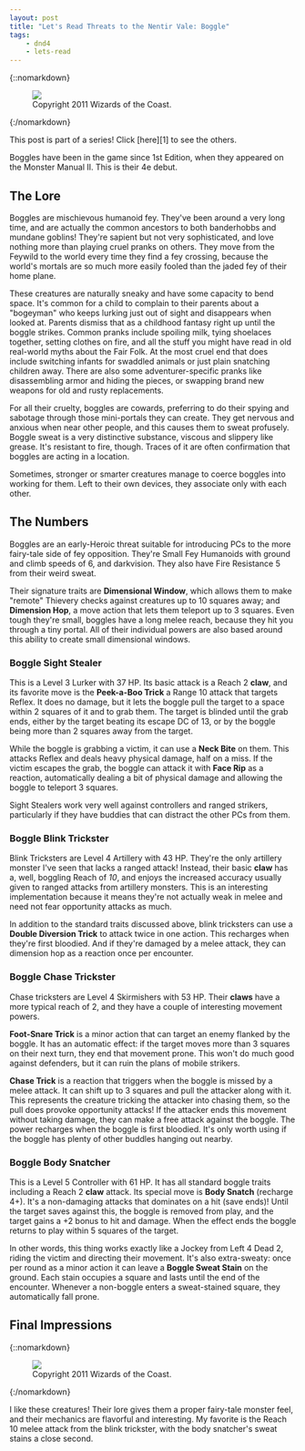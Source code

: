 ```yaml
---
layout: post
title: "Let's Read Threats to the Nentir Vale: Boggle"
tags:
    - dnd4
    - lets-read
---
```


{::nomarkdown}
<figure class="right">
  <img src="{{ "/assets/wir-tnv-boggle-hand.png" | absolute_url }}"/>
  <figcaption>
    Copyright 2011 Wizards of the Coast.
  </figcaption>
</figure>
{:/nomarkdown}

This post is part of a series! Click [here][1] to see the others.

Boggles have been in the game since 1st Edition, when they appeared on the
Monster Manual II. This is their 4e debut.

## The Lore

Boggles are mischievous humanoid fey. They've been around a very long time, and
are actually the common ancestors to both banderhobbs and mundane goblins!
They're sapient but not very sophisticated, and love nothing more than playing
cruel pranks on others. They move from the Feywild to the world every time they
find a fey crossing, because the world's mortals are so much more easily fooled
than the jaded fey of their home plane.

These creatures are naturally sneaky and have some capacity to bend space. It's
common for a child to complain to their parents about a "bogeyman" who keeps
lurking just out of sight and disappears when looked at. Parents dismiss that as
a childhood fantasy right up until the boggle strikes. Common pranks include
spoiling milk, tying shoelaces together, setting clothes on fire, and all the
stuff you might have read in old real-world myths about the Fair Folk. At the
most cruel end that does include switching infants for swaddled animals or just
plain snatching children away. There are also some adventurer-specific pranks
like disassembling armor and hiding the pieces, or swapping brand new weapons
for old and rusty replacements.

For all their cruelty, boggles are cowards, preferring to do their spying and
sabotage through those mini-portals they can create. They get nervous and
anxious when near other people, and this causes them to sweat profusely. Boggle
sweat is a very distinctive substance, viscous and slippery like grease. It's
resistant to fire, though. Traces of it are often confirmation that boggles are
acting in a location.

Sometimes, stronger or smarter creatures manage to coerce boggles into working
for them. Left to their own devices, they associate only with each other.

## The Numbers

Boggles are an early-Heroic threat suitable for introducing PCs to the more
fairy-tale side of fey opposition. They're Small Fey Humanoids with ground and
climb speeds of 6, and darkvision. They also have Fire Resistance 5 from their
weird sweat.

Their signature traits are **Dimensional Window**, which allows them to make
"remote" Thievery checks against creatures up to 10 squares away; and
**Dimension Hop**, a move action that lets them teleport up to 3 squares. Even
tough they're small, boggles have a long melee reach, because they hit you
through a tiny portal. All of their individual powers are also based around this
ability to create small dimensional windows.

### Boggle Sight Stealer

This is a Level 3 Lurker with 37 HP. Its basic attack is a Reach 2 **claw**, and
its favorite move is the **Peek-a-Boo Trick** a Range 10 attack that targets
Reflex. It does no damage, but it lets the boggle pull the target to a space
within 2 squares of it and to grab them. The target is blinded until the grab
ends, either by the target beating its escape DC of 13, or by the boggle being
more than 2 squares away from the target.

While the boggle is grabbing a victim, it can use a **Neck Bite** on them. This
attacks Reflex and deals heavy physical damage, half on a miss. If the victim
escapes the grab, the boggle can attack it with **Face Rip** as a reaction,
automatically dealing a bit of physical damage and allowing the boggle to
teleport 3 squares.

Sight Stealers work very well against controllers and ranged strikers,
particularly if they have buddies that can distract the other PCs from them.

### Boggle Blink Trickster

Blink Tricksters are Level 4 Artillery with 43 HP. They're the only artillery
monster I've seen that lacks a ranged attack! Instead, their basic **claw** has
a, well, boggling Reach of _10_, and enjoys the increased accuracy usually given
to ranged attacks from artillery monsters. This is an interesting implementation
because it means they're not actually weak in melee and need not fear
opportunity attacks as much.

In addition to the standard traits discussed above, blink tricksters can use a
**Double Diversion Trick** to attack twice in one action. This recharges when
they're first bloodied. And if they're damaged by a melee attack, they can
dimension hop as a reaction once per encounter.

### Boggle Chase Trickster

Chase tricksters are Level 4 Skirmishers with 53 HP. Their **claws** have a more
typical reach of 2, and they have a couple of interesting movement powers.

**Foot-Snare Trick** is a minor action that can target an enemy flanked by the
boggle. It has an automatic effect: if the target moves more than 3 squares on
their next turn, they end that movement prone. This won't do much good against
defenders, but it can ruin the plans of mobile strikers.

**Chase Trick** is a reaction that triggers when the boggle is missed by a melee
attack. It can shift up to 3 squares and pull the attacker along with it. This
represents the creature tricking the attacker into chasing them, so the pull
does provoke opportunity attacks! If the attacker ends this movement without
taking damage, they can make a free attack against the boggle. The power
recharges when the boggle is first bloodied. It's only worth using if the boggle
has plenty of other buddles hanging out nearby.

### Boggle Body Snatcher

This is a Level 5 Controller with 61 HP. It has all standard boggle traits
including a Reach 2 **claw** attack. Its special move is **Body Snatch**
(recharge 4+). It's a non-damaging attacks that dominates on a hit (save ends)!
Until the target saves against this, the boggle is removed from play, and the
target gains a +2 bonus to hit and damage. When the effect ends the boggle
returns to play within 5 squares of the target.

In other words, this thing works exactly like a Jockey from Left 4 Dead 2,
riding the victim and directing their movement. It's also extra-sweaty: once per
round as a minor action it can leave a **Boggle Sweat Stain** on the
ground. Each stain occupies a square and lasts until the end of the
encounter. Whenever a non-boggle enters a sweat-stained square, they
automatically fall prone.

## Final Impressions

{::nomarkdown}
<figure class="left">
  <img src="{{ "/assets/wir-tnv-boggle-body.png" | absolute_url }}"/>
  <figcaption>
    Copyright 2011 Wizards of the Coast.
  </figcaption>
</figure>
{:/nomarkdown}

I like these creatures! Their lore gives them a proper fairy-tale monster feel,
and their mechanics are flavorful and interesting. My favorite is the Reach 10
melee attack from the blink trickster, with the body snatcher's sweat stains
a close second.
